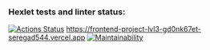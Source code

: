 ### Hexlet tests and linter status:
[![Actions Status](https://github.com/seregad544/frontend-project-lvl3/workflows/hexlet-check/badge.svg)](https://github.com/seregad544/frontend-project-lvl3/actions)
https://frontend-project-lvl3-gd0nk67et-seregad544.vercel.app
[![Maintainability](https://api.codeclimate.com/v1/badges/4497bfcf2b70b66f6993/maintainability)](https://codeclimate.com/github/seregad544/frontend-project-lvl3/maintainability)